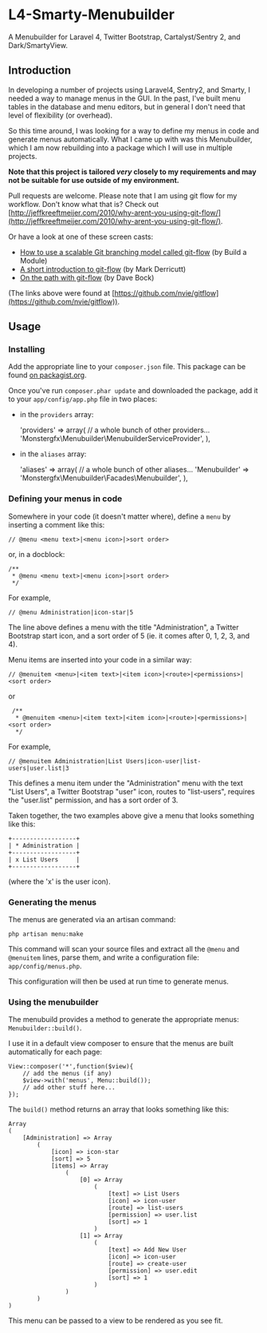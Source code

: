 L4-Smarty-Menubuilder
=====================

A Menubuilder for Laravel 4, Twitter Bootstrap, Cartalyst/Sentry 2, and Dark/SmartyView.

Introduction
------------

In developing a number of projects using Laravel4, Sentry2, and Smarty, I needed a way to manage menus in the GUI. In the past, I've built menu tables in the database and menu editors, but in general I don't need that level of flexibility (or overhead).

So this time around, I was looking for a way to define my menus in code and generate menus automatically. What I came up with was this Menubuilder, which I am now rebuilding into a package which I will use in multiple projects.

**Note that this project is tailored _very_ closely to my requirements and may not be suitable for use outside of my environment.**

Pull requests are welcome. Please note that I am using git flow for my workflow. Don't know what that is? Check out [http://jeffkreeftmeijer.com/2010/why-arent-you-using-git-flow/](http://jeffkreeftmeijer.com/2010/why-arent-you-using-git-flow/).

Or have a look at one of these screen casts:

* [How to use a scalable Git branching model called git-flow](http://buildamodule.com/video/change-management-and-version-control-deploying-releases-features-and-fixes-with-git-how-to-use-a-scalable-git-branching-model-called-gitflow) (by Build a Module)
* [A short introduction to git-flow](http://vimeo.com/16018419) (by Mark Derricutt)
* [On the path with git-flow](http://codesherpas.com/screencasts/on_the_path_gitflow.mov) (by Dave Bock)

(The links above were found at [https://github.com/nvie/gitflow](https://github.com/nvie/gitflow)).

Usage
-----

### Installing

Add the appropriate line to your `composer.json` file. This package can be found [on packagist.org](https://packagist.org/packages/monstergfx/menubuilder).

Once you've run `composer.phar update` and downloaded the package, add it to your `app/config/app.php` file in two places:

* in the `providers` array:


    'providers' => array(
        // a whole bunch of other providers...
        'Monstergfx\Menubuilder\MenubuilderServiceProvider',
    ),


* in the `aliases` array:

    'aliases' => array(
        // a whole bunch of other aliases...
        'Menubuilder' => 'Monstergfx\Menubuilder\Facades\Menubuilder',
    ),

### Defining your menus in code

Somewhere in your code (it doesn't matter where), define a `menu` by inserting a comment like this:

    // @menu <menu text>|<menu icon>|>sort order>

or, in a docblock:

    /**
     * @menu <menu text>|<menu icon>|>sort order>
     */

For example,

    // @menu Administration|icon-star|5

The line above defines a menu with the title "Administration", a Twitter Bootstrap start icon, and a sort order of 5 (ie. it comes after 0, 1, 2, 3, and 4).

Menu items are inserted into your code in a similar way:

    // @menuitem <menu>|<item text>|<item icon>|<route>|<permissions>|<sort order>

or

     /**
      * @menuitem <menu>|<item text>|<item icon>|<route>|<permissions>|<sort order>
      */

For example,

    // @menuitem Administration|List Users|icon-user|list-users|user.list|3

This defines a menu item under the "Administration" menu with the text "List Users", a Twitter Bootstrap "user" icon, routes to "list-users", requires the "user.list" permission, and has a sort order of 3.

Taken together, the two examples above give a menu that looks something like this:

    +------------------+
    | * Administration |
    +------------------+
    | x List Users     |
    +------------------+

(where the 'x' is the user icon).

### Generating the menus

The menus are generated via an artisan command:

    php artisan menu:make

This command will scan your source files and extract all the `@menu` and `@menuitem` lines, parse them, and write a configuration file: `app/config/menus.php`.

This configuration will then be used at run time to generate menus.

### Using the menubuilder

The menubuild provides a method to generate the appropriate menus: `Menubuilder::build()`.

I use it in a default view composer to ensure that the menus are built automatically for each page:

    View::composer('*',function($view){
    	// add the menus (if any)
    	$view->with('menus', Menu::build());
    	// add other stuff here...
    });

The `build()` method returns an array that looks something like this:

    Array
    (
        [Administration] => Array
            (
                [icon] => icon-star
                [sort] => 5
                [items] => Array
                    (
                        [0] => Array
                            (
                                [text] => List Users
                                [icon] => icon-user
                                [route] => list-users
                                [permission] => user.list
                                [sort] => 1
                            )
                        [1] => Array
                            (
                                [text] => Add New User
                                [icon] => icon-user
                                [route] => create-user
                                [permission] => user.edit
                                [sort] => 1
                            )
                    )
            )
    )

This menu can be passed to a view to be rendered as you see fit.
